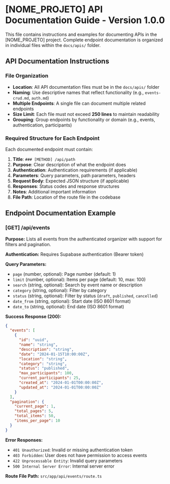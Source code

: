 # [NOME_PROJETO] API Documentation Guide - Version 1.0.0

This file contains instructions and examples for documenting APIs in the [NOME_PROJETO] project. Complete endpoint documentation is organized in individual files within the `docs/apis/` folder.

## API Documentation Instructions

### File Organization

- **Location**: All API documentation files must be in the `docs/apis/` folder
- **Naming**: Use descriptive names that reflect functionality (e.g., `events-crud.md`, `auth.md`)
- **Multiple Endpoints**: A single file can document multiple related endpoints
- **Size Limit**: Each file must not exceed **250 lines** to maintain readability
- **Grouping**: Group endpoints by functionality or domain (e.g., events, authentication, participants)

### Required Structure for Each Endpoint

Each documented endpoint must contain:

1. **Title**: `### [METHOD] /api/path`
2. **Purpose**: Clear description of what the endpoint does
3. **Authentication**: Authentication requirements (if applicable)
4. **Parameters**: Query parameters, path parameters, headers
5. **Request Body**: Expected JSON structure (if applicable)
6. **Responses**: Status codes and response structures
7. **Notes**: Additional important information
8. **File Path**: Location of the route file in the codebase

## Endpoint Documentation Example

### [GET] /api/events

**Purpose:** Lists all events from the authenticated organizer with support for filters and pagination.

**Authentication:** Requires Supabase authentication (Bearer token)

**Query Parameters:**

- `page` (number, optional): Page number (default: 1)
- `limit` (number, optional): Items per page (default: 10, max: 100)
- `search` (string, optional): Search by event name or description
- `category` (string, optional): Filter by category
- `status` (string, optional): Filter by status (`draft`, `published`, `cancelled`)
- `date_from` (string, optional): Start date (ISO 8601 format)
- `date_to` (string, optional): End date (ISO 8601 format)

**Success Response (200):**

```json
{
  "events": [
    {
      "id": "uuid",
      "name": "string",
      "description": "string",
      "date": "2024-01-15T10:00:00Z",
      "location": "string",
      "category": "string",
      "status": "published",
      "max_participants": 100,
      "current_participants": 25,
      "created_at": "2024-01-01T00:00:00Z",
      "updated_at": "2024-01-01T00:00:00Z"
    }
  ],
  "pagination": {
    "current_page": 1,
    "total_pages": 5,
    "total_items": 50,
    "items_per_page": 10
  }
}
```

**Error Responses:**

- `401 Unauthorized`: Invalid or missing authentication token
- `403 Forbidden`: User does not have permission to access events
- `422 Unprocessable Entity`: Invalid query parameters
- `500 Internal Server Error`: Internal server error

**Route File Path:** `src/app/api/events/route.ts`
